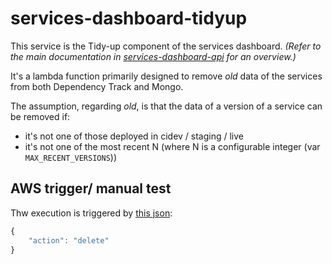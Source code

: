 # services-dashboard-tidyup

This service is the Tidy-up component of the services dashboard.
_(Refer to the main documentation in [services-dashboard-api](https://github.com/companieshouse/services-dashboard-api/) for an overview.)_

It's a lambda function primarily designed to remove _old_ data of the services from both Dependency Track and Mongo.

The assumption, regarding _old_, is that the data of a version of a service can be removed if:

- it's not one of those deployed in cidev / staging / live
- it's not one of the most recent N (where N is a configurable integer (var `MAX_RECENT_VERSIONS`))


## AWS trigger/ manual test

Thw execution is triggered by [this json](https://github.com/companieshouse/services-dashboard-tidyup/blob/2e1a72c3467ba181f494f297b182649d629d0e79/terraform/groups/lambda/lambda.tf#L105-L107):
```javascript
{
    "action": "delete"
}
```
